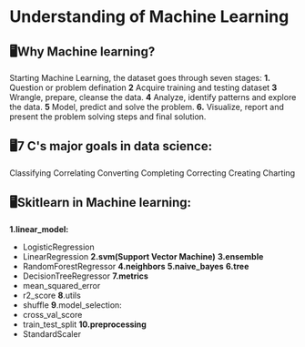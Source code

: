 # Understanding of Machine Learning 

## 🖥️Why Machine learning?
Starting Machine Learning, the dataset goes through seven stages:
**1.** Question or problem defination
**2** Acquire training and testing dataset
**3** Wrangle, prepare, cleanse the data.
**4** Analyze, identify patterns and explore the data.
**5** Model, predict and solve the problem.
**6.** Visualize, report and present the problem solving steps and final solution.

## 🖥️7 C's major goals in data science: 
Classifying
Correlating
Converting
Completing
Correcting
Creating
Charting

## 🖥️Skitlearn in Machine learning:
**1.linear_model:**
- LogisticRegression
- LinearRegression
**2.svm(Support Vector Machine)**
**3.ensemble**
- RandomForestRegressor
**4.neighbors**
**5.naive_bayes**
**6.tree**
- DecisionTreeRegressor
**7.metrics**
- mean_squared_error
- r2_score
**8**.utils
- shuffle
**9**.model_selection:
- cross_val_score
- train_test_split
**10.preprocessing**
- StandardScaler
